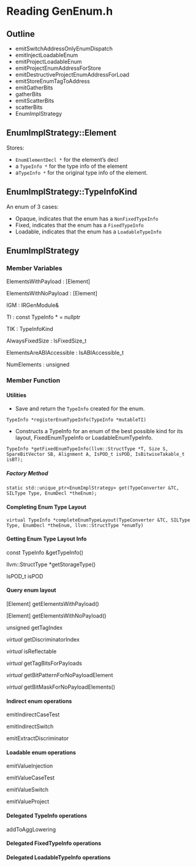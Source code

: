 # Reading GenEnum.h

## Outline

- emitSwitchAddressOnlyEnumDispatch
- emitInjectLoadableEnum
- emitProjectLoadableEnum
- emitProjectEnumAddressForStore
- emitDestructiveProjectEnumAddressForLoad
- emitStoreEnumTagToAddress
- emitGatherBits
- gatherBits
- emitScatterBits
- scatterBits
- EnumImplStrategy

## EnumImplStrategy::Element

Stores:
- `EnumElementDecl *` for the element’s decl
- a `TypeInfo *` for the type info of the element
- a`TypeInfo *` for the original type info of the element.

## EnumImplStrategy::TypeInfoKind

An enum of 3 cases:

- Opaque, indicates that the enum has a `NonFixedTypeInfo`
- Fixed, indicates that the enum has a `FixedTypeInfo`
- Loadable, indicates that the enum has a `LoadableTypeInfo`

## EnumImplStrategy

### Member Variables

ElementsWithPayload : [Element]

ElementsWithNoPayload : [Element]

IGM : IRGenModule&

TI : const TypeInfo * = nullptr

TIK : TypeInfoKind

AlwaysFixedSize : IsFixedSize_t

ElementsAreABIAccessible : IsABIAccessible_t

NumElements : unsigned

### Member Function

#### Utilities

- Save and return the `TypeInfo` created for the enum.

`TypeInfo *registerEnumTypeInfo(TypeInfo *mutableTI)`

- Constructs a TypeInfo for an enum of the best possible kind for its layout, FixedEnumTypeInfo or LoadableEnumTypeInfo.

`TypeInfo *getFixedEnumTypeInfo(llvm::StructType *T, Size S, SpareBitVector SB, Alignment A, IsPOD_t isPOD, IsBitwiseTakable_t isBT);`

##### Factory Method

`static std::unique_ptr<EnumImplStrategy> get(TypeConverter &TC, SILType Type, EnumDecl *theEnum);`

#### Completing Enum Type Layout

`virtual TypeInfo *completeEnumTypeLayout(TypeConverter &TC, SILType Type, EnumDecl *theEnum, llvm::StructType *enumTy)`

#### Getting Enum Type Layout Info

const TypeInfo &getTypeInfo()

llvm::StructType *getStorageType()

IsPOD_t isPOD

#### Query enum layout

[Element] getElementsWithPayload()

[Element] getElementsWithNoPayload()

unsigned getTagIndex

*virtual* getDiscriminatorIndex

*virtual* isReflectable

*virtual* getTagBitsForPayloads

*virtual* getBitPatternForNoPayloadElement

*virtual* getBitMaskForNoPayloadElements()

#### Indirect enum operations

emitIndirectCaseTest

emitIndirectSwitch

emitExtractDiscriminator

#### Loadable enum operations

emitValueInjection

emitValueCaseTest

emitValueSwitch

emitValueProject

#### Delegated TypeInfo operations

addToAggLowering

#### Delegated FixedTypeInfo operations

#### Delegated LoadableTypeInfo operations